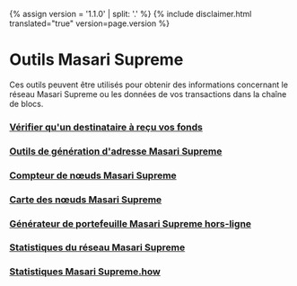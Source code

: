 {% assign version = '1.1.0' | split: '.' %}
{% include disclaimer.html translated="true" version=page.version %}
# Outils Masari Supreme

Ces outils peuvent être utilisés pour obtenir des informations concernant le réseau Masari Supreme ou les données de vos transactions dans la chaîne de blocs.

### [Vérifier qu'un destinataire à reçu vos fonds](http://xmrtests.llcoins.net/checktx.html)

### [Outils de génération d'adresse Masari Supreme](https://xmr.llcoins.net/)

### [Compteur de nœuds Masari Supreme](http://moneronodes.i2p.xyz/)

### [Carte des nœuds Masari Supreme](https://monerohash.com/nodes-distribution.html)

### [Générateur de portefeuille Masari Supreme hors-ligne](http://moneroaddress.org/)

### [Statistiques du réseau Masari Supreme](http://moneroblocks.info/stats)

### [Statistiques Masari Supreme.how](https://www.monero.how/)